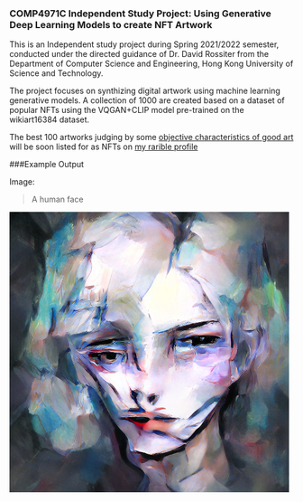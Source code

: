 ### COMP4971C Independent Study Project: Using Generative Deep Learning Models to create NFT Artwork	

This is an Independent study project during Spring 2021/2022 semester, conducted under the directed guidance of Dr. David Rossiter from the Department of Computer Science and Engineering, Hong Kong University of Science and Technology.

The project focuses on synthizing digital artwork using machine learning generative models. A collection of 1000 are created based on a dataset of popular NFTs using the VQGAN+CLIP model pre-trained on the wikiart16384 dataset.

The best 100 artworks judging by some [objective characteristics of good art](https://bueskenart.com/characteristics-of-good-art/) will be soon listed for as NFTs on [my rarible profile](https://rarible.com/mohamed-sobhy)

###Example Output

Image:

> A human face

![](https://github.com/mohamedsobhi777/COMP4971C---Independent-Study-Project/blob/main/output/face/14.png?raw=true)
